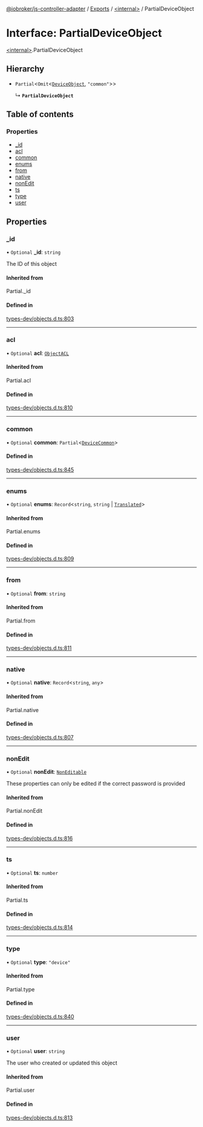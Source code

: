 [@iobroker/js-controller-adapter](../README.md) / [Exports](../modules.md) / [\<internal\>](../modules/internal_.md) / PartialDeviceObject

# Interface: PartialDeviceObject

[\<internal\>](../modules/internal_.md).PartialDeviceObject

## Hierarchy

- `Partial`\<`Omit`\<[`DeviceObject`](internal_.DeviceObject.md), ``"common"``\>\>

  ↳ **`PartialDeviceObject`**

## Table of contents

### Properties

- [\_id](internal_.PartialDeviceObject.md#_id)
- [acl](internal_.PartialDeviceObject.md#acl)
- [common](internal_.PartialDeviceObject.md#common)
- [enums](internal_.PartialDeviceObject.md#enums)
- [from](internal_.PartialDeviceObject.md#from)
- [native](internal_.PartialDeviceObject.md#native)
- [nonEdit](internal_.PartialDeviceObject.md#nonedit)
- [ts](internal_.PartialDeviceObject.md#ts)
- [type](internal_.PartialDeviceObject.md#type)
- [user](internal_.PartialDeviceObject.md#user)

## Properties

### \_id

• `Optional` **\_id**: `string`

The ID of this object

#### Inherited from

Partial.\_id

#### Defined in

[types-dev/objects.d.ts:803](https://github.com/ioBroker/ioBroker.js-controller/blob/6037ce8ae/packages/types-dev/objects.d.ts#L803)

___

### acl

• `Optional` **acl**: [`ObjectACL`](internal_.ObjectACL.md)

#### Inherited from

Partial.acl

#### Defined in

[types-dev/objects.d.ts:810](https://github.com/ioBroker/ioBroker.js-controller/blob/6037ce8ae/packages/types-dev/objects.d.ts#L810)

___

### common

• `Optional` **common**: `Partial`\<[`DeviceCommon`](internal_.DeviceCommon.md)\>

#### Defined in

[types-dev/objects.d.ts:845](https://github.com/ioBroker/ioBroker.js-controller/blob/6037ce8ae/packages/types-dev/objects.d.ts#L845)

___

### enums

• `Optional` **enums**: `Record`\<`string`, `string` \| [`Translated`](../modules/internal_.md#translated)\>

#### Inherited from

Partial.enums

#### Defined in

[types-dev/objects.d.ts:809](https://github.com/ioBroker/ioBroker.js-controller/blob/6037ce8ae/packages/types-dev/objects.d.ts#L809)

___

### from

• `Optional` **from**: `string`

#### Inherited from

Partial.from

#### Defined in

[types-dev/objects.d.ts:811](https://github.com/ioBroker/ioBroker.js-controller/blob/6037ce8ae/packages/types-dev/objects.d.ts#L811)

___

### native

• `Optional` **native**: `Record`\<`string`, `any`\>

#### Inherited from

Partial.native

#### Defined in

[types-dev/objects.d.ts:807](https://github.com/ioBroker/ioBroker.js-controller/blob/6037ce8ae/packages/types-dev/objects.d.ts#L807)

___

### nonEdit

• `Optional` **nonEdit**: [`NonEditable`](internal_.NonEditable.md)

These properties can only be edited if the correct password is provided

#### Inherited from

Partial.nonEdit

#### Defined in

[types-dev/objects.d.ts:816](https://github.com/ioBroker/ioBroker.js-controller/blob/6037ce8ae/packages/types-dev/objects.d.ts#L816)

___

### ts

• `Optional` **ts**: `number`

#### Inherited from

Partial.ts

#### Defined in

[types-dev/objects.d.ts:814](https://github.com/ioBroker/ioBroker.js-controller/blob/6037ce8ae/packages/types-dev/objects.d.ts#L814)

___

### type

• `Optional` **type**: ``"device"``

#### Inherited from

Partial.type

#### Defined in

[types-dev/objects.d.ts:840](https://github.com/ioBroker/ioBroker.js-controller/blob/6037ce8ae/packages/types-dev/objects.d.ts#L840)

___

### user

• `Optional` **user**: `string`

The user who created or updated this object

#### Inherited from

Partial.user

#### Defined in

[types-dev/objects.d.ts:813](https://github.com/ioBroker/ioBroker.js-controller/blob/6037ce8ae/packages/types-dev/objects.d.ts#L813)
